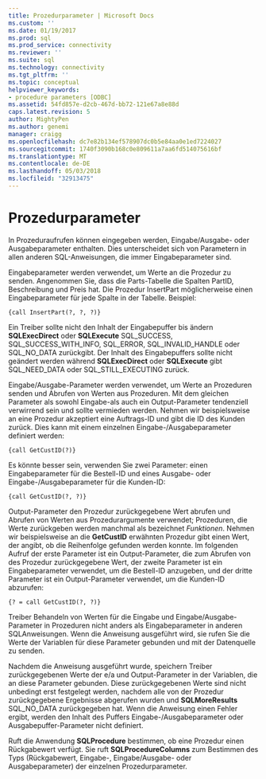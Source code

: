 ```yaml
---
title: Prozedurparameter | Microsoft Docs
ms.custom: ''
ms.date: 01/19/2017
ms.prod: sql
ms.prod_service: connectivity
ms.reviewer: ''
ms.suite: sql
ms.technology: connectivity
ms.tgt_pltfrm: ''
ms.topic: conceptual
helpviewer_keywords:
- procedure parameters [ODBC]
ms.assetid: 54fd857e-d2cb-467d-bb72-121e67a8e88d
caps.latest.revision: 5
author: MightyPen
ms.author: genemi
manager: craigg
ms.openlocfilehash: dc7e82b134ef578907dc0b5e84aa0e1ed7224027
ms.sourcegitcommit: 1740f3090b168c0e809611a7aa6fd514075616bf
ms.translationtype: MT
ms.contentlocale: de-DE
ms.lasthandoff: 05/03/2018
ms.locfileid: "32913475"
---
```

# <a name="procedure-parameters"></a>Prozedurparameter
In Prozeduraufrufen können eingegeben werden, Eingabe/Ausgabe- oder Ausgabeparameter enthalten. Dies unterscheidet sich von Parametern in allen anderen SQL-Anweisungen, die immer Eingabeparameter sind.  
  
 Eingabeparameter werden verwendet, um Werte an die Prozedur zu senden. Angenommen Sie, dass die Parts-Tabelle die Spalten PartID, Beschreibung und Preis hat. Die Prozedur InsertPart möglicherweise einen Eingabeparameter für jede Spalte in der Tabelle. Beispiel:  
  
```  
{call InsertPart(?, ?, ?)}  
```  
  
 Ein Treiber sollte nicht den Inhalt der Eingabepuffer bis ändern **SQLExecDirect** oder **SQLExecute** SQL_SUCCESS, SQL_SUCCESS_WITH_INFO, SQL_ERROR, SQL_INVALID_HANDLE oder SQL_NO_DATA zurückgibt. Der Inhalt des Eingabepuffers sollte nicht geändert werden während **SQLExecDirect** oder **SQLExecute** gibt SQL_NEED_DATA oder SQL_STILL_EXECUTING zurück.  
  
 Eingabe/Ausgabe-Parameter werden verwendet, um Werte an Prozeduren senden und Abrufen von Werten aus Prozeduren. Mit dem gleichen Parameter als sowohl Eingabe-als auch ein Output-Parameter tendenziell verwirrend sein und sollte vermieden werden. Nehmen wir beispielsweise an eine Prozedur akzeptiert eine Auftrags-ID und gibt die ID des Kunden zurück. Dies kann mit einem einzelnen Eingabe-/Ausgabeparameter definiert werden:  
  
```  
{call GetCustID(?)}  
```  
  
 Es könnte besser sein, verwenden Sie zwei Parameter: einen Eingabeparameter für die Bestell-ID und eines Ausgabe- oder Eingabe-/Ausgabeparameter für die Kunden-ID:  
  
```  
{call GetCustID(?, ?)}  
```  
  
 Output-Parameter den Prozedur zurückgegebene Wert abrufen und Abrufen von Werten aus Prozedurargumente verwendet; Prozeduren, die Werte zurückgeben werden manchmal als bezeichnet *Funktionen*. Nehmen wir beispielsweise an die **GetCustID** erwähnten Prozedur gibt einen Wert, der angibt, ob die Reihenfolge gefunden werden konnte. Im folgenden Aufruf der erste Parameter ist ein Output-Parameter, die zum Abrufen von des Prozedur zurückgegebene Wert, der zweite Parameter ist ein Eingabeparameter verwendet, um die Bestell-ID anzugeben, und der dritte Parameter ist ein Output-Parameter verwendet, um die Kunden-ID abzurufen:  
  
```  
{? = call GetCustID(?, ?)}  
```  
  
 Treiber Behandeln von Werten für die Eingabe und Eingabe/Ausgabe-Parameter in Prozeduren nicht anders als Eingabeparameter in anderen SQL­Anweisungen. Wenn die Anweisung ausgeführt wird, sie rufen Sie die Werte der Variablen für diese Parameter gebunden und mit der Datenquelle zu senden.  
  
 Nachdem die Anweisung ausgeführt wurde, speichern Treiber zurückgegebenen Werte der e/a und Output-Parameter in der Variablen, die an diese Parameter gebunden. Diese zurückgegebenen Werte sind nicht unbedingt erst festgelegt werden, nachdem alle von der Prozedur zurückgegebene Ergebnisse abgerufen wurden und **SQLMoreResults** SQL_NO_DATA zurückgegeben hat. Wenn die Anweisung einen Fehler ergibt, werden den Inhalt des Puffers Eingabe-/Ausgabeparameter oder Ausgabepuffer-Parameter nicht definiert.  
  
 Ruft die Anwendung **SQLProcedure** bestimmen, ob eine Prozedur einen Rückgabewert verfügt. Sie ruft **SQLProcedureColumns** zum Bestimmen des Typs (Rückgabewert, Eingabe-, Eingabe/Ausgabe- oder Ausgabeparameter) der einzelnen Prozedurparameter.

